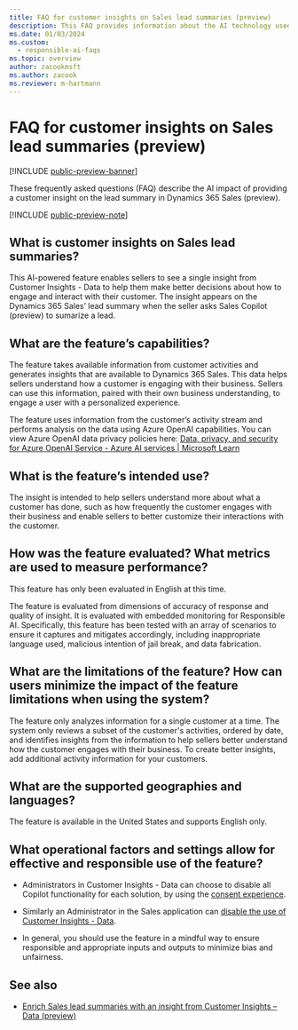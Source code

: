 ```yaml
---
title: FAQ for customer insights on Sales lead summaries (preview)
description: This FAQ provides information about the AI technology used in the insights provided by Customer Insights - Data to Dynamics 365 Sales (preview). It provides key considerations and details about how AI is used, how it was tested and evaluated, and any specific limitations.
ms.date: 01/03/2024
ms.custom: 
  - responsible-ai-faqs
ms.topic: overview
author: zacookmsft
ms.author: zacook
ms.reviewer: m-hartmann
---
```


# FAQ for customer insights on Sales lead summaries (preview)

[!INCLUDE [public-preview-banner](includes/public-preview-banner.md)]

These frequently asked questions (FAQ) describe the AI impact of providing a customer insight on the lead summary in Dynamics 365 Sales (preview).

[!INCLUDE [public-preview-note](includes/public-preview-note.md)]

## What is customer insights on Sales lead summaries?

This AI-powered feature enables sellers to see a single insight from Customer Insights - Data to help them make better decisions about how to engage and interact with their customer. The insight appears on the Dynamics 365 Sales’ lead summary when the seller asks Sales Copilot (preview) to sumarize a lead.

## What are the feature’s capabilities?

The feature takes available information from customer activities and generates insights that are available to Dynamics 365 Sales. This data helps sellers understand how a customer is engaging with their business. Sellers can use this information, paired with their own business understanding, to engage a user with a personalized experience.

The feature uses information from the customer’s activity stream and performs analysis on the data using Azure OpenAI capabilities. You can view Azure OpenAI data privacy policies here: [Data, privacy, and security for Azure OpenAI Service - Azure AI services | Microsoft Learn](/legal/cognitive-services/openai/data-privacy)

## What is the feature’s intended use?

The insight is intended to help sellers understand more about what a customer has done, such as how frequently the customer engages with their business and enable sellers to better customize their interactions with the customer.

## How was the feature evaluated? What metrics are used to measure performance?

This feature has only been evaluated in English at this time.

The feature is evaluated from dimensions of accuracy of response and quality of insight. It is evaluated with embedded monitoring for Responsible AI. Specifically, this feature has been tested with an array of scenarios to ensure it captures and mitigates accordingly, including inappropriate language used, malicious intention of jail break, and data fabrication.

## What are the limitations of the feature? How can users minimize the impact of the feature limitations when using the system?

The feature only analyzes information for a single customer at a time. The system only reviews a subset of the customer's activities, ordered by date, and identifies insights from the information to help sellers better understand how the customer engages with their business. To create better insights, add additional activity information for your customers.

## What are the supported geographies and languages?

The feature is available in the United States and supports English only.

## What operational factors and settings allow for effective and responsible use of the feature?

- Administrators in Customer Insights - Data can choose to disable all Copilot functionality for each solution, by using the [consent experience](copilot-global-consent.md).

- Similarly an Administrator in the Sales application can [disable the use of Customer Insights - Data](/dynamics365/sales/enable-setup-copilot#enable-or-disable-copilot-features-in-dynamics-365-apps).

- In general, you should use the feature in a mindful way to ensure responsible and appropriate inputs and outputs to minimize bias and unfairness.

## See also

- [Enrich Sales lead summaries with an insight from Customer Insights – Data (preview)](lead-profile-summary.md)